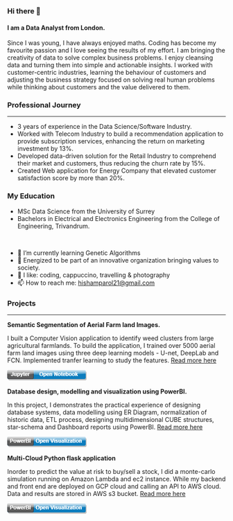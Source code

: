 
<!---
HishamParol/HishamParol is a ✨ special ✨ repository because its `README.md` (this file) appears on your GitHub profile.
You can click the Preview link to take a look at your changes.
--->

### Hi there 👋
#### I am a Data Analyst from London.

Since I was young, I have always enjoyed maths. Coding has become my favourite passion and I love seeing the results of my effort. I am bringing the creativity of data to solve complex business problems. I enjoy cleansing data and turning them into simple and actionable insights. I worked with customer-centric industries, learning the behaviour of customers and adjusting the business strategy focused on solving real human problems while thinking about customers and the value delivered to them.

### Professional Journey
---
- 3 years of experience in the Data Science/Software Industry.
- Worked with Telecom Industry to build a recommendation application to provide subscription services, enhancing the return on marketing investment by 13%.
- Developed data-driven solution for the Retail Industry to comprehend their market and customers, thus reducing the churn rate by 15%.
- Created Web application for Energy Company that elevated customer satisfaction score by more than 20%.

### My Education
- MSc Data Science from the University of Surrey </br>
- Bachelors in Electrical and Electronics Engineering from the College of Engineering, Trivandrum. 


</br>

- 🌱 I’m currently learning Genetic Algorithms 
- 👯 Energized to be part of an innovative organization bringing values to society.  
- 🤍 I like: coding, cappuccino, travelling & photography
- 📫 How to reach me: hishamparol21@gmail.com 

### Projects
---
**Semantic Segmentation of Aerial Farm land Images.** 

I built a Computer Vision application to identify weed clusters from large agricultural farmlands. To build the application, I trained over 5000 aerial farm land images using three deep learning models - U-net, DeepLab and FCN. Implemented tranfer learning to study the features. [Read more here](https://github.com/HishamParol/DeepLearning-AerialFarmLand) 


[![](https://github.com/HishamParol/website-test/blob/main/Jupyternotebook.png)](https://github.com/HishamParol/DeepLearning-AerialFarmLand/blob/master/Semantic_segmentation.ipynb)

**Database design, modelling and visualization using PowerBI.** 

In this project, I demonstrates the practical experience of designing database systems, data modelling using ER Diagram, normalization of historic data, ETL process, designing multidimensional CUBE structures, star-schema and Dashboard reports using PowerBI. [Read more here](https://github.com/HishamParol/Database_design_reporting_PowerBI) 


[![](https://github.com/HishamParol/website-test/blob/main/Untitled%20Diagram.drawio.png)](https://github.com/HishamParol/Database_design_reporting_PowerBI/blob/main/PowerBI/BI_Report.pdf)

**Multi-Cloud Python flask application** 

Inorder to predict the value at risk to buy/sell a stock, I did a monte-carlo simulation running on Amazon Lambda and ec2 instance. While my backend and front end are deployed on GCP cloud and calling an API to AWS cloud. Data and results are stored in AWS s3 bucket. [Read more here](https://github.com/HishamParol/Stock-Market-Dashboard#readme) 


[![](https://github.com/HishamParol/website-test/blob/main/Untitled%20Diagram.drawio.png)](https://github.com/HishamParol/Stock-Market-Dashboard/blob/master/index.py)


<!---

[![](https://github.com/HishamParol/website-test/blob/main/Screenshot%202022-02-14%20015653.png)](https://github.com/HishamParol/DeepLearning-AerialFarmLand)
<!---
